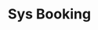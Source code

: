 ---
title: 'Sys Booking'
category: 'Web Apps'
image: '../../assets/sys-booking.png'
created_at: '2023/07/01'
---